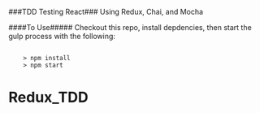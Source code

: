 ###TDD Testing React###
Using Redux, Chai, and Mocha

####To Use#####
Checkout this repo, install depdencies, then start the gulp process with the following:

```

	> npm install
	> npm start
```
# Redux_TDD
